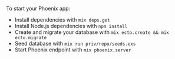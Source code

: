 To start your Phoenix app:

  * Install dependencies with `mix deps.get`
  * Install Node.js dependencies with `npm install`
  * Create and migrate your database with `mix ecto.create && mix ecto.migrate`
  * Seed database with `mix run priv/repo/seeds.exs`
  * Start Phoenix endpoint with `mix phoenix.server`
